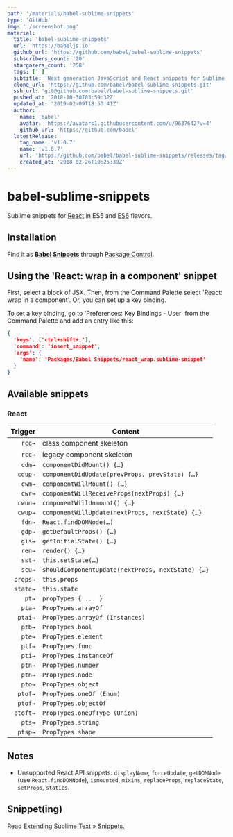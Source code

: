 ```yaml
---
path: '/materials/babel-sublime-snippets'
type: 'GitHub'
img: './screenshot.png'
material:
  title: 'babel-sublime-snippets'
  url: 'https://babeljs.io'
  github_url: 'https://github.com/babel/babel-sublime-snippets'
  subscribers_count: '20'
  stargazers_count: '258'
  tags: ['']
  subtitle: 'Next generation JavaScript and React snippets for Sublime'
  clone_url: 'https://github.com/babel/babel-sublime-snippets.git'
  ssh_url: 'git@github.com:babel/babel-sublime-snippets.git'
  pushed_at: '2018-10-30T03:59:32Z'
  updated_at: '2019-02-09T18:50:41Z'
  author:
    name: 'babel'
    avatar: 'https://avatars1.githubusercontent.com/u/9637642?v=4'
    github_url: 'https://github.com/babel'
  latestRelease:
    tag_name: 'v1.0.7'
    name: 'v1.0.7'
    url: 'https://github.com/babel/babel-sublime-snippets/releases/tag/v1.0.7'
    created_at: '2018-02-26T10:25:39Z'
---
```

# babel-sublime-snippets

Sublime snippets for [React](http://facebook.github.io/react/docs/component-specs.html) in ES5 and [ES6](http://kangax.github.io/compat-table/es6/) flavors.

## Installation

Find it as [**Babel Snippets**](https://packagecontrol.io/packages/Babel%20Snippets) through [Package Control](https://packagecontrol.io/).

## Using the 'React: wrap in a component' snippet

First, select a block of JSX. Then, from the Command Palette select 'React: wrap in a component'. Or, you can set up a key binding.

To set a key binding, go to 'Preferences: Key Bindings - User' from the Command Palette and add an entry like this:

```json
{
  'keys': ['ctrl+shift+,'],
  'command': 'insert_snippet',
  'args': {
    'name': 'Packages/Babel Snippets/react_wrap.sublime-snippet'
  }
}
```

## Available snippets

### React

| Trigger  | Content |
| -------: | ------- |
| `rcc→`   | class component skeleton |
| `rcc→`   | legacy component skeleton |
| `cdm→`   | `componentDidMount() {…}` |
| `cdup→`  | `componentDidUpdate(prevProps, prevState) {…}` |
| `cwm→`   | `componentWillMount() {…}` |
| `cwr→`   | `componentWillReceiveProps(nextProps) {…}` |
| `cwun→`  | `componentWillUnmount() {…}` |
| `cwup→`  | `componentWillUpdate(nextProps, nextState) {…}` |
| `fdn→`   | `React.findDOMNode(…)` |
| `gdp→`   | `getDefaultProps() {…}` |
| `gis→`   | `getInitialState() {…}` |
| `ren→`   | `render() {…}` |
| `sst→`   | `this.setState(…)` |
| `scu→`   | `shouldComponentUpdate(nextProps, nextState) {…}` |
| `props→` | `this.props` |
| `state→` | `this.state` |
| `pt→`    | `propTypes { ... }` |
| `pta→`   | `PropTypes.arrayOf` |
| `ptai→`  | `PropTypes.arrayOf (Instances)` |
| `ptb→`   | `PropTypes.bool` |
| `pte→`   | `PropTypes.element` |
| `ptf→`   | `PropTypes.func` |
| `pti→`   | `PropTypes.instanceOf` |
| `ptn→`   | `PropTypes.number` |
| `ptn→`   | `PropTypes.node` |
| `pto→`   | `PropTypes.object` |
| `ptof→`  | `PropTypes.oneOf (Enum)` |
| `ptof→`  | `PropTypes.objectOf` |
| `ptoft→` | `PropTypes.oneOfType (Union)` |
| `pts→`   | `PropTypes.string` |
| `ptsp→`  | `PropTypes.shape` |

## Notes

  * Unsupported React API snippets: `displayName`, `forceUpdate`, `getDOMNode` (use `React.findDOMNode`), `ismounted`, `mixins`, `replaceProps`, `replaceState`, `setProps`, `statics`.

## Snippet(ing)

Read [Extending Sublime Text » Snippets](http://sublime-text-unofficial-documentation.readthedocs.org/en/latest/extensibility/snippets.html).
